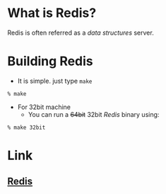 # What is Redis?
Redis is often referred as a *data structures* server.

# Building Redis
* It is simple. just type ```make```

```% make```

* For 32bit machine
	* You can run a ~~64bit~~ 32bit *Redis* binary using:

```% make 32bit```

# Link
[Redis](https://redis.io)
---
